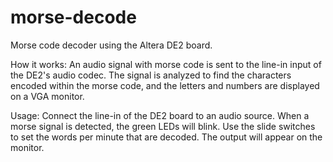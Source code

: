 # morse-decode
Morse code decoder using the Altera DE2 board.

How it works: An audio signal with morse code is sent to the line-in input of the DE2's audio codec. The signal is analyzed to find the characters encoded within the morse code, and the letters and numbers are displayed on a VGA monitor.

Usage: Connect the line-in of the DE2 board to an audio source. When a morse signal is detected, the green LEDs will blink. Use the slide switches to set the words per minute that are decoded. The output will appear on the monitor.